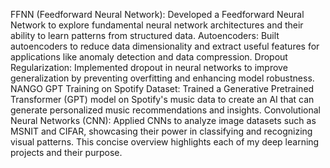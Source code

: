 FFNN (Feedforward Neural Network): Developed a Feedforward Neural Network to explore fundamental neural network architectures and their ability to learn patterns from structured data.
Autoencoders: Built autoencoders to reduce data dimensionality and extract useful features for applications like anomaly detection and data compression.
Dropout Regularization: Implemented dropout in neural networks to improve generalization by preventing overfitting and enhancing model robustness.
NANGO GPT Training on Spotify Dataset: Trained a Generative Pretrained Transformer (GPT) model on Spotify's music data to create an AI that can generate personalized music recommendations and insights.
Convolutional Neural Networks (CNN): Applied CNNs to analyze image datasets such as MSNIT and CIFAR, showcasing their power in classifying and recognizing visual patterns.
This concise overview highlights each of my deep learning projects and their purpose.




